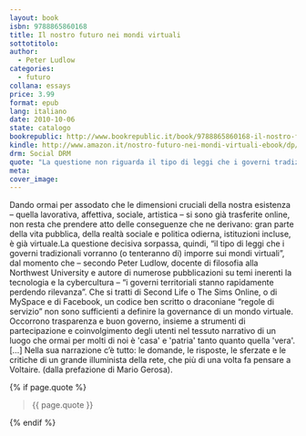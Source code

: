 ```yaml
---
layout: book
isbn: 9788865860168
title: Il nostro futuro nei mondi virtuali
sottotitolo:
author:
  - Peter Ludlow
categories:
  - futuro
collana: essays
price: 3.99
format: epub
lang: italiano
date: 2010-10-06
state: catalogo
bookrepublic: http://www.bookrepublic.it/book/9788865860168-il-nostro-futuro-nei-mondi-virtuali/
kindle: http://www.amazon.it/nostro-futuro-nei-mondi-virtuali-ebook/dp/B0045Y26RM/
drm: Social DRM
quote: "La questione non riguarda il tipo di leggi che i governi tradizionali vorranno (o tenteranno di) imporre sui mondi virtuali. Credo anzi che i governi territoriali stiano rapidamente perdendo rilevanza. Le domande cruciali, alla fine, riguardano soprattutto il tipo di leggi che entrano in vigore all’interno dei mondi virtuali."
meta:
cover_image:
---
```

Dando ormai per assodato che le dimensioni cruciali della nostra esistenza – quella lavorativa, affettiva, sociale, artistica – si sono già trasferite online, non resta che prendere atto delle conseguenze che ne derivano: gran parte della vita pubblica, della realtà sociale e politica odierna, istituzioni incluse, è già virtuale.La questione decisiva sorpassa, quindi, “il tipo di leggi che i governi tradizionali vorranno (o tenteranno di) imporre sui mondi virtuali”, dal momento che – secondo Peter Ludlow, docente di filosofia alla Northwest University e autore di numerose pubblicazioni su temi inerenti la tecnologia e la cybercultura – “i governi territoriali stanno rapidamente perdendo rilevanza”. 
Che si tratti di Second Life o The Sims Online, o di MySpace e di Facebook, un codice ben scritto o draconiane “regole di servizio” non sono sufficienti a definire la governance di un mondo virtuale. Occorrono trasparenza e buon governo, insieme a strumenti di partecipazione e coinvolgimento degli utenti nel tessuto narrativo di un luogo che ormai per molti di noi è 'casa' e 'patria' tanto quanto quella 'vera'.[…] Nella sua narrazione c’è tutto: le domande, le risposte, le sferzate e le critiche di un grande illuminista della rete, che più di una volta fa pensare a Voltaire. (dalla prefazione di Mario Gerosa).

{% if page.quote %}
<blockquote>
    {{ page.quote }}
</blockquote>
{% endif %}